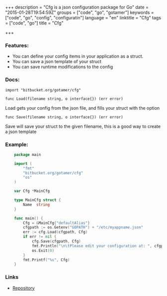 +++
description = "Cfg is a json configuration package for Go"
date = "2015-01-28T19:54:59Z"
groups = ["code", "go", "gotamer"]
keywords = ["code", "go", "config", "configuratin"]
language = "en"
linktitle = "Cfg"
tags = ["code", "go"]
title = "Cfg"

+++

### Features:

 * You can define your config items in your application as a struct.
 * You can save a json template of your struct
 * You can save runtime modifications to the config

### Docs:

    import "bitbucket.org/gotamer/cfg"

	func Load(filename string, o interface{}) (err error)
Load gets your config from the json file, and fills your struct with the option

	func Save(filename string, o interface{}) (err error)	
Save will save your struct to the given filename, this is a good way to create a json template

### Example:

```go
	package main

	import (
		"fmt"
		"bitbucket.org/gotamer/cfg"
		"os"
	)

	var Cfg *MainCfg

	type MainCfg struct {
		Name  string
	}

	func main() {
		Cfg = &MainCfg{"defaultAlias"}
		cfgpath := os.Getenv("GOPATH") + "/etc/myappname.json"
		err := cfg.Load(cfgpath, Cfg)
		if err != nil {
			cfg.Save(cfgpath, Cfg)
			fmt.Println("\n\tPlease edit your configuration at: ", cfgpath, "\n")
			os.Exit(0)
		}
		fmt.Printf("%s", Cfg)
	}
```

### Links  
 * [Repository](https://bitbucket.org/gotamer/cfg "Repository")

